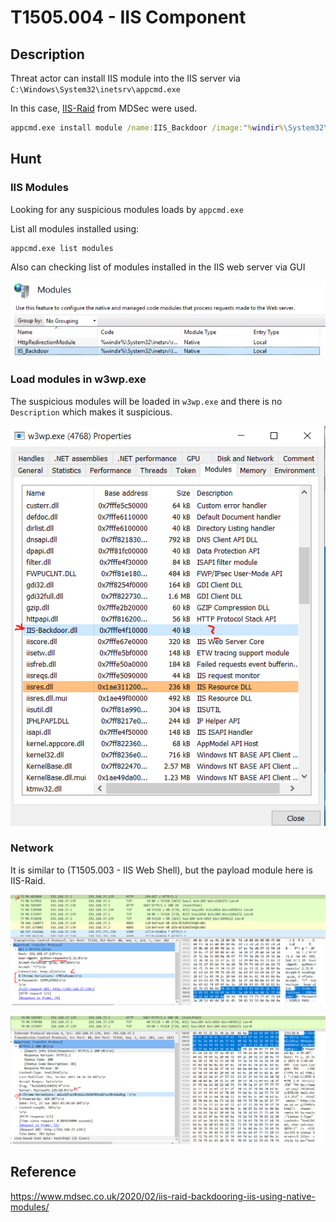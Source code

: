 # T1505.004 - IIS Component

## Description

Threat actor can install IIS module into the IIS server via `C:\Windows\System32\inetsrv\appcmd.exe`

In this case, [IIS-Raid](https://github.com/0x09AL/IIS-Raid) from MDSec were used.

```cmd
appcmd.exe install module /name:IIS_Backdoor /image:"%windir%\System32\inetsrv\IIS-Backdoor.dll" /add:true
```

## Hunt

### IIS Modules

Looking for any suspicious modules loads by `appcmd.exe`

List all modules installed using:

```cmd
appcmd.exe list modules
```

Also can checking list of modules installed in the IIS web server via GUI

![iis_module_list.PNG](./Image_T1505.004/iis_module_list.PNG)

### Load modules in w3wp.exe

The suspicious modules will be loaded in `w3wp.exe` and there is no `Description` which makes it suspicious.

![iis_backdoor_module.PNG](./Image_T1505.004/iis_backdoor_module.PNG)

### Network

It is similar to (T1505.003 - IIS Web Shell), but the payload module here is IIS-Raid.

![iis_backdoor_module_http_packet_from_attacker.PNG](./Image_T1505.004/iis_backdoor_module_http_packet_from_attacker.PNG)

![iis_backdoor_module_http_packet_to_attacker.PNG](./Image_T1505.004/iis_backdoor_module_http_packet_to_attacker.PNG)

## Reference

<https://www.mdsec.co.uk/2020/02/iis-raid-backdooring-iis-using-native-modules/>